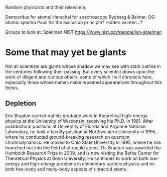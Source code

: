 Random physicists and their relevance;

Democritus for atoms!
Herschel for spectroscopy
Rydberg & Balmer, OG atomic spectra
Pauli for the exclusion principle?
Hidden women...?


Groups to look at:
	Spielman NIST https://www.nist.gov/people/ian-spielman




# Some that may yet be giants
Not all scientists are giants whose shadow we may see with stark outline in the centuries following their passing. But every scientist draws upon the work of diligent and curious others, some of which I will chronicle here, especially those whose names make repeated appearances throughout this thesis.

## Depletion
Eric Braaten 
	carried out his graduate work in theoretical high-energy physics at the University of Wisconsin, receiving his Ph.D. in 1981. After postdoctoral positions at University of Florida and Argonne National Laboratory, he took a faculty position at Northwestern University in 1995, where he conducted ground-breaking research on quantum chromodynamics. He moved to Ohio State University in 1995, where he has branched out into the field of ultracold atoms. Dr. Braaten was awarded the Humboldt Research Prize in 2009, and is now visiting the Bethe Center for Theoretical Physics at Bonn University. He continues to work on both low-energy and high-energy problems in elementary particle physics and on both few-body and many-body aspects of ultracold atoms. 